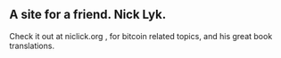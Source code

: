 
<h2>
  A site for a friend. Nick Lyk.
</h2>
<p>
Check it out at niclick.org , for bitcoin related topics, and his great book translations.
</p>
